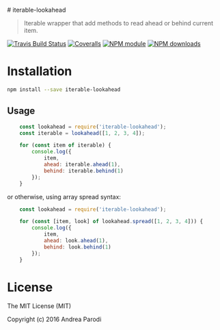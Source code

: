 # iterable-lookahead

> Iterable wrapper that add methods to read ahead or behind current item.

[![Travis Build Status](https://img.shields.io/travis/parro-it/iterable-lookahead.svg)](http://travis-ci.org/parro-it/iterable-lookahead)
[![Coveralls](https://img.shields.io/coveralls/parro-it/iterable-lookahead.svg?maxAge=2592000)](https://coveralls.io/github/parro-it/iterable-lookahead)
[![NPM module](https://img.shields.io/npm/v/iterable-lookahead.svg)](https://npmjs.org/package/iterable-lookahead)
[![NPM downloads](https://img.shields.io/npm/dt/iterable-lookahead.svg)](https://npmjs.org/package/iterable-lookahead)

# Installation

```bash
npm install --save iterable-lookahead
```

## Usage

```js
	const lookahead = require('iterable-lookahead');
	const iterable = lookahead([1, 2, 3, 4]);

	for (const item of iterable) {
		console.log({
			item,
			ahead: iterable.ahead(1),
			behind: iterable.behind(1)
		});
	}

```

or otherwise, using array spread syntax:

```js
	const lookahead = require('iterable-lookahead');

	for (const [item, look] of lookahead.spread([1, 2, 3, 4])) {
		console.log({
			item,
			ahead: look.ahead(1),
			behind: look.behind(1)
		});
	}

```

# License

The MIT License (MIT)

Copyright (c) 2016 Andrea Parodi
